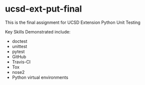 # ucsd-ext-put-final

This is the final assignment for UCSD Extension Python Unit Testing

Key Skills Demonstrated include:

* doctest
* unittest
* pytest
* GitHub
* Travis-CI
* Tox
* nose2
* Python virtual environments
